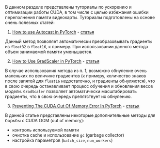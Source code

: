 В данном разделе представлены туториалы по ускорению и оптимизации работы CUDA, в том числе с целью избежания ошибки переполнения памяти видеокарты. Туториалы подготовлены на основе очень полезных статей:

1. [How to use Autocast in PyTorch]() - [статья](https://wandb.ai/wandb_fc/tips/reports/How-to-use-Autocast-in-PyTorch--VmlldzoyMTk4NTky)

Данный метод позволяет автоматически преобразовывать градиенты из `float32` в `float16`, к примеру. При использовании данного метода объем занимаемой памяти уменьшается.

2. [How to Use GradScaler in PyTorch]() - [статья](https://wandb.ai/wandb_fc/tips/reports/How-to-Use-GradScaler-in-PyTorch--VmlldzoyMTY5MDA5)

В случае использования метода из п. 1, возможно обнуление очень маленьких по величине градиентов (к примеру, количество знаков после запятой для `float16` недостаточно, и градиенты обнуляются), что в свою очередь останавливает процесс обучения и обновления весов модели. `GradScaler` позволяет автоматически масштабировать градиенты, что в свою очередь препятствует их обнулению.

3. [Preventing The CUDA Out Of Memory Error In PyTorch]() - [статья](https://wandb.ai/wandb_fc/tips/reports/Preventing-The-CUDA-Out-Of-Memory-Error-In-PyTorch--VmlldzoxNzU3NjA1?galleryTag=general)

В данной статье представлены некоторые дополнительные методы для борьбы с CUDA ООМ (out of memory):
- контроль используемой памяти
- очистка cache и использование `gc` (garbage collector)
- настройка параметров (`batch_size`, `num_workers`)